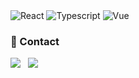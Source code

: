 
<img alt="React" src="https://img.shields.io/badge/-React-45b8d8?style=flat-square&logo=react&logoColor=white" />
<img alt="Typescript" src="https://img.shields.io/badge/-Typescript-3178C6?style=flat-square&logo=typescript&logoColor=white" />
<img alt="Vue" src="  https://img.shields.io/badge/-Vue-4fc08d?style=flat&logo=vuedotjs&logoColor=fff"/>

<h3>💌 Contact</h3>
<p>
<a href="mailto:leehj0110@kakao.com"><img src="https://img.shields.io/badge/e‑mail-D14836.svg?style=for-the-badge&logo=GMail&logoColor=white"/></a> &nbsp;
<a href="https://instagram.com/hyunjinleeme"><img src="https://img.shields.io/badge/instagram-E4405F.svg?style=for-the-badge&logo=instagram&logoColor=white"/></a> &nbsp;

<!-- <a href="http://kko.to/hHl5JnAY0"><img src="https://img.shields.io/badge/-music-00b423?style=for-the-badge&logo=apple-music&logoColor=white"/></a> &nbsp; -->
</p>




